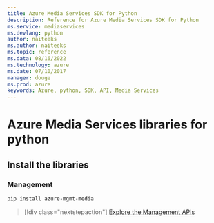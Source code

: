 ```yaml
---
title: Azure Media Services SDK for Python
description: Reference for Azure Media Services SDK for Python
ms.service: mediaservices
ms.devlang: python
author: naiteeks
ms.author: naiteeks
ms.topic: reference
ms.data: 08/16/2022
ms.technology: azure
ms.date: 07/10/2017
manager: douge
ms.prod: azure
keywords: Azure, python, SDK, API, Media Services
---
```

# Azure Media Services libraries for python

## Install the libraries


### Management

```bash
pip install azure-mgmt-media
```
> [!div class="nextstepaction"]
> [Explore the Management APIs](/python/api/overview/azure/mediaservices/management)
